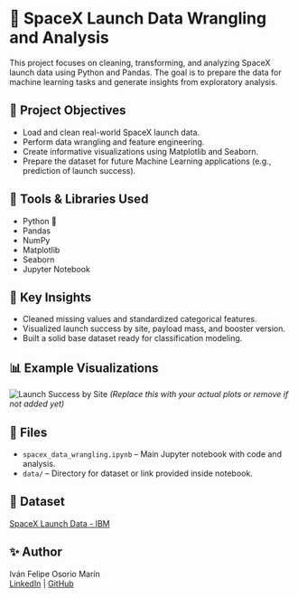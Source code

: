 # 🚀 SpaceX Launch Data Wrangling and Analysis

This project focuses on cleaning, transforming, and analyzing SpaceX launch data using Python and Pandas. The goal is to prepare the data for machine learning tasks and generate insights from exploratory analysis.

## 📌 Project Objectives

- Load and clean real-world SpaceX launch data.
- Perform data wrangling and feature engineering.
- Create informative visualizations using Matplotlib and Seaborn.
- Prepare the dataset for future Machine Learning applications (e.g., prediction of launch success).

## 🧰 Tools & Libraries Used

- Python 🐍
- Pandas
- NumPy
- Matplotlib
- Seaborn
- Jupyter Notebook

## 🧠 Key Insights

- Cleaned missing values and standardized categorical features.
- Visualized launch success by site, payload mass, and booster version.
- Built a solid base dataset ready for classification modeling.

## 📊 Example Visualizations

![Launch Success by Site](images/launch_success_site.png)
*(Replace this with your actual plots or remove if not added yet)*

## 📁 Files

- `spacex_data_wrangling.ipynb` – Main Jupyter notebook with code and analysis.
- `data/` – Directory for dataset or link provided inside notebook.

## 🔗 Dataset

[SpaceX Launch Data - IBM](https://cf-courses-data.s3.us.cloud-object-storage.appdomain.cloud/IBM-DS0321EN-SkillsNetwork/labs/module_1/Spacex_launch_dash.csv)

## ✨ Author

Iván Felipe Osorio Marín  
[LinkedIn](https://www.linkedin.com/in/iv%C3%A1n-felipe-osorio-mar%C3%ADn-b2744a184/) | [GitHub](https://github.com/Ifom5845)

